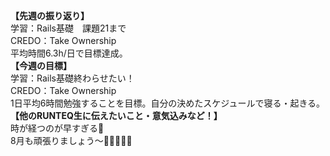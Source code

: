 **【先週の振り返り】**<br>
学習：Rails基礎　課題21まで<br>
CREDO：Take Ownership<br>
平均時間6.3h/日で目標達成。<br>
**【今週の目標】**<br>
学習：Rails基礎終わらせたい！<br>
CREDO：Take Ownership<br>
1日平均6時間勉強することを目標。自分の決めたスケジュールで寝る・起きる。<br>
**【他のRUNTEQ生に伝えたいこと・意気込みなど！】**<br>
時が経つのが早すぎる👀<br>
8月も頑張りましょう〜💪🏻😌🔥🌿
